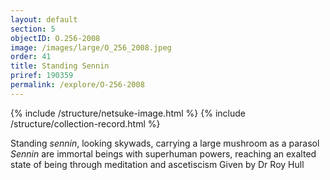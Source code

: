```yaml
---
layout: default
section: 5
objectID: O.256-2008
image: /images/large/O_256_2008.jpeg
order: 41
title: Standing Sennin
priref: 190359
permalink: /explore/O-256-2008
---
```

{% include /structure/netsuke-image.html %}
{% include /structure/collection-record.html %}

Standing <em>sennin</em>, looking skywads, carrying a large mushroom as a parasol
<em>Sennin</em> are immortal beings with superhuman powers, reaching an exalted state of being through meditation and ascetiscism
Given by Dr Roy Hull
